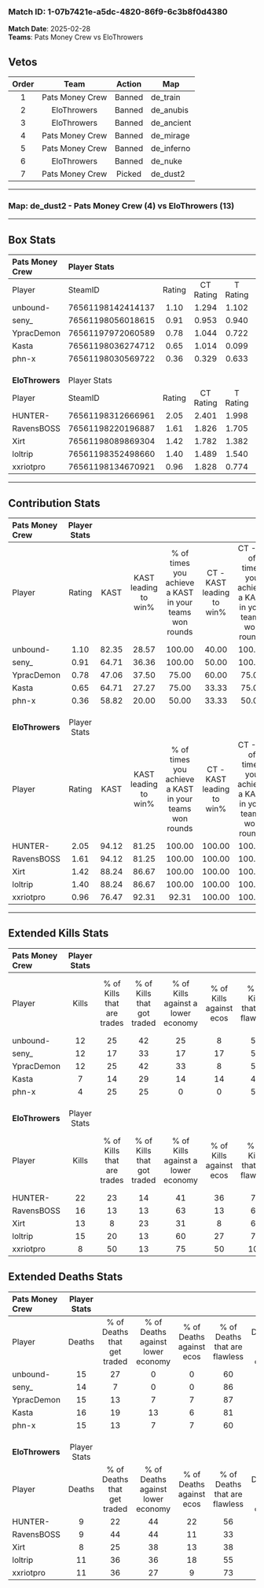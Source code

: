 ### Match ID: 1-07b7421e-a5dc-4820-86f9-6c3b8f0d4380  
**Match Date**: 2025-02-28  
**Teams**: Pats Money Crew vs EloThrowers  

## Vetos  

| Order | Team | Action | Map |
| :---: | :--: | :----: | --- |
| 1 | Pats Money Crew | Banned | de_train |
| 2 | EloThrowers | Banned | de_anubis |
| 3 | EloThrowers | Banned | de_ancient |
| 4 | Pats Money Crew | Banned | de_mirage |
| 5 | Pats Money Crew | Banned | de_inferno |
| 6 | EloThrowers | Banned | de_nuke |
| 7 | Pats Money Crew | Picked | de_dust2 |

---  

### **Map**: de_dust2 - Pats Money Crew (4) vs EloThrowers (13)  
---  

## Box Stats  

| **Pats Money Crew** | Player Stats      |        |           |          |       |       |       |         |        |      |     |
| :- | :- | :-: | :-: | :-: | :-: | :-: | :-: | :-: | :-: | :-: | :-: |
| Player              | SteamID           | Rating | CT Rating | T Rating | KAST  |  ADR  | Kills | Assists | Deaths | K/D  | HS% |
| unbound-            | 76561198142414137 |  1.10  |   1.294   |  1.102   | 82.35 | 83.5  |  12   |    5    |   15   | 0.80 | 58  |
| seny_               | 76561198056018615 |  0.91  |   0.953   |  0.940   | 64.71 | 61.4  |  12   |    2    |   14   | 0.86 | 75  |
| YpracDemon          | 76561197972060589 |  0.78  |   1.044   |  0.722   | 47.06 | 74.8  |  12   |    0    |   15   | 0.80 | 58  |
| Kasta               | 76561198036274712 |  0.65  |   1.014   |  0.099   | 64.71 | 69.2  |   7   |    7    |   16   | 0.44 | 42  |
| phn-x               | 76561198030569722 |  0.36  |   0.329   |  0.633   | 58.82 | 35.8  |   4   |    3    |   15   | 0.27 |  0  |
|                     |                   |        |           |          |       |       |       |         |        |      |     |
|                     |                   |        |           |          |       |       |       |         |        |      |     |
|                     |                   |        |           |          |       |       |       |         |        |      |     |
| **EloThrowers**     | Player Stats      |        |           |          |       |       |       |         |        |      |     |
| Player              | SteamID           | Rating | CT Rating | T Rating | KAST  |  ADR  | Kills | Assists | Deaths | K/D  | HS% |
| HUNTER-             | 76561198312666961 |  2.05  |   2.401   |  1.998   | 94.12 | 133.7 |  22   |    7    |   9    | 2.44 | 54  |
| RavensBOSS          | 76561198220196887 |  1.61  |   1.826   |  1.705   | 94.12 | 93.0  |  16   |    6    |   9    | 1.78 | 56  |
| Xirt                | 76561198089869304 |  1.42  |   1.782   |  1.382   | 88.24 | 78.9  |  13   |    9    |   8    | 1.63 | 61  |
| loltrip             | 76561198352498660 |  1.40  |   1.489   |  1.540   | 88.24 | 79.1  |  15   |    4    |   11   | 1.36 | 60  |
| xxriotpro           | 76561198134670921 |  0.96  |   1.828   |  0.774   | 76.47 | 73.7  |   8   |    7    |   11   | 0.73 | 50  |
---  

## Contribution Stats  

| **Pats Money Crew** | Player Stats |       |                      |                                                        |                           |                                                             |                          |                                                            |
| :- | :-: | :-: | :-: | :-: | :-: | :-: | :-: | :-: |
| Player              |    Rating    | KAST  | KAST leading to win% | % of times you achieve a KAST in your teams won rounds | CT - KAST leading to win% | CT - % of times you achieve a KAST in your teams won rounds | T - KAST leading to win% | T - % of times you achieve a KAST in your teams won rounds |
| unbound-            |     1.10     | 82.35 |        28.57         |                         100.00                         |           40.00           |                           100.00                            |           0.00           |                            0.00                            |
| seny_               |     0.91     | 64.71 |        36.36         |                         100.00                         |           50.00           |                           100.00                            |           0.00           |                            0.00                            |
| YpracDemon          |     0.78     | 47.06 |        37.50         |                         75.00                          |           60.00           |                            75.00                            |           0.00           |                            0.00                            |
| Kasta               |     0.65     | 64.71 |        27.27         |                         75.00                          |           33.33           |                            75.00                            |           0.00           |                            0.00                            |
| phn-x               |     0.36     | 58.82 |        20.00         |                         50.00                          |           33.33           |                            50.00                            |           0.00           |                            0.00                            |
|                     |              |       |                      |                                                        |                           |                                                             |                          |                                                            |
|                     |              |       |                      |                                                        |                           |                                                             |                          |                                                            |
|                     |              |       |                      |                                                        |                           |                                                             |                          |                                                            |
| **EloThrowers**     | Player Stats |       |                      |                                                        |                           |                                                             |                          |                                                            |
| Player              |    Rating    | KAST  | KAST leading to win% | % of times you achieve a KAST in your teams won rounds | CT - KAST leading to win% | CT - % of times you achieve a KAST in your teams won rounds | T - KAST leading to win% | T - % of times you achieve a KAST in your teams won rounds |
| HUNTER-             |     2.05     | 94.12 |        81.25         |                         100.00                         |          100.00           |                           100.00                            |          72.73           |                           100.00                           |
| RavensBOSS          |     1.61     | 94.12 |        81.25         |                         100.00                         |          100.00           |                           100.00                            |          72.73           |                           100.00                           |
| Xirt                |     1.42     | 88.24 |        86.67         |                         100.00                         |          100.00           |                           100.00                            |          80.00           |                           100.00                           |
| loltrip             |     1.40     | 88.24 |        86.67         |                         100.00                         |          100.00           |                           100.00                            |          80.00           |                           100.00                           |
| xxriotpro           |     0.96     | 76.47 |        92.31         |                         92.31                          |          100.00           |                           100.00                            |          87.50           |                           87.50                            |
---  

## Extended Kills Stats  

| **Pats Money Crew** | Player Stats |                            |                            |                                    |                         |                              |                                 |                                       |                    |           |
| :- | :-: | :-: | :-: | :-: | :-: | :-: | :-: | :-: | :-: | :-: |
| Player              |    Kills     | % of Kills that are trades | % of Kills that got traded | % of Kills against a lower economy | % of Kills against ecos | % of Kills that are flawless | % of Kills that are close duels | % of Kills that are assisted by flash | Pistol Round Kills | AWP Kills |
| unbound-            |      12      |             25             |             42             |                 25                 |            8            |              58              |                0                |                   0                   |         3          |     0     |
| seny_               |      12      |             17             |             33             |                 17                 |           17            |              58              |                0                |                   0                   |         2          |     0     |
| YpracDemon          |      12      |             25             |             42             |                 33                 |            8            |              58              |               17                |                   0                   |         0          |     0     |
| Kasta               |      7       |             14             |             29             |                 14                 |           14            |              43              |                0                |                   0                   |         0          |     3     |
| phn-x               |      4       |             25             |             25             |                 0                  |            0            |              50              |                0                |                   0                   |         0          |     0     |
|                     |              |                            |                            |                                    |                         |                              |                                 |                                       |                    |           |
|                     |              |                            |                            |                                    |                         |                              |                                 |                                       |                    |           |
|                     |              |                            |                            |                                    |                         |                              |                                 |                                       |                    |           |
| **EloThrowers**     | Player Stats |                            |                            |                                    |                         |                              |                                 |                                       |                    |           |
| Player              |    Kills     | % of Kills that are trades | % of Kills that got traded | % of Kills against a lower economy | % of Kills against ecos | % of Kills that are flawless | % of Kills that are close duels | % of Kills that are assisted by flash | Pistol Round Kills | AWP Kills |
| HUNTER-             |      22      |             23             |             14             |                 41                 |           36            |              77              |                0                |                   5                   |         3          |     0     |
| RavensBOSS          |      16      |             13             |             13             |                 63                 |           13            |              63              |               13                |                  19                   |         3          |     0     |
| Xirt                |      13      |             8              |             23             |                 31                 |            8            |              69              |                0                |                   8                   |         3          |     0     |
| loltrip             |      15      |             20             |             13             |                 60                 |           27            |              73              |                7                |                   0                   |         1          |     0     |
| xxriotpro           |      8       |             50             |             13             |                 75                 |           50            |             100              |                0                |                  13                   |         0          |     3     |
## Extended Deaths Stats  

| **Pats Money Crew** | Player Stats |                             |                                   |                          |                               |                            |                           |               |
| :- | :-: | :-: | :-: | :-: | :-: | :-: | :-: | :-: |
| Player              |    Deaths    | % of Deaths that get traded | % of Deaths against lower economy | % of Deaths against ecos | % of Deaths that are flawless | % of Deaths that are close | % of Deaths while blinded | Deaths to AWP |
| unbound-            |      15      |             27              |                 0                 |            0             |              60               |             7              |             7             |       0       |
| seny_               |      14      |              7              |                 0                 |            0             |              86               |             0              |            14             |       1       |
| YpracDemon          |      15      |             13              |                 7                 |            7             |              87               |             7              |            13             |       0       |
| Kasta               |      16      |             19              |                13                 |            6             |              81               |             6              |             0             |       2       |
| phn-x               |      15      |             13              |                 7                 |            7             |              60               |             0              |             7             |       0       |
|                     |              |                             |                                   |                          |                               |                            |                           |               |
|                     |              |                             |                                   |                          |                               |                            |                           |               |
|                     |              |                             |                                   |                          |                               |                            |                           |               |
| **EloThrowers**     | Player Stats |                             |                                   |                          |                               |                            |                           |               |
| Player              |    Deaths    | % of Deaths that get traded | % of Deaths against lower economy | % of Deaths against ecos | % of Deaths that are flawless | % of Deaths that are close | % of Deaths while blinded | Deaths to AWP |
| HUNTER-             |      9       |             22              |                44                 |            22            |              56               |             0              |             0             |       1       |
| RavensBOSS          |      9       |             44              |                44                 |            11            |              33               |             0              |             0             |       1       |
| Xirt                |      8       |             25              |                38                 |            13            |              38               |             0              |             0             |       0       |
| loltrip             |      11      |             36              |                36                 |            18            |              55               |             18             |             0             |       1       |
| xxriotpro           |      11      |             36              |                27                 |            9             |              73               |             0              |             0             |       0       |
